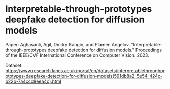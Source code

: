 # Interpretable-through-prototypes deepfake detection for diffusion models

Paper:
Aghasanli, Agil, Dmitry Kangin, and Plamen Angelov. "Interpretable-through-prototypes deepfake detection for diffusion models." Proceedings of the IEEE/CVF International Conference on Computer Vision. 2023.

Dataset:
https://www.research.lancs.ac.uk/portal/en/datasets/interpretablethroughprototypes-deepfake-detection-for-diffusion-models(591db8a2-5e54-424c-b22b-7a4ccc8eea4c).html

